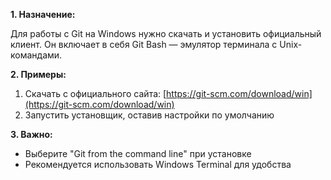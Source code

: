 **1. Назначение:**  

Для работы с Git на Windows нужно скачать и установить официальный клиент. Он включает в себя Git Bash — эмулятор терминала с Unix-командами.

**2. Примеры:**

1. Скачать с официального сайта: [https://git-scm.com/download/win](https://git-scm.com/download/win)
2. Запустить установщик, оставив настройки по умолчанию

**3. Важно:**

- Выберите "Git from the command line" при установке
- Рекомендуется использовать Windows Terminal для удобства